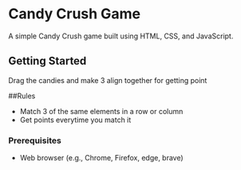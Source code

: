 # Candy Crush Game

A simple Candy Crush game built using HTML, CSS, and JavaScript.

## Getting Started

Drag the candies and make 3 align together for getting point

##Rules

- Match 3 of the same elements in a row or column
- Get points everytime you match it

### Prerequisites

- Web browser (e.g., Chrome, Firefox, edge, brave)
